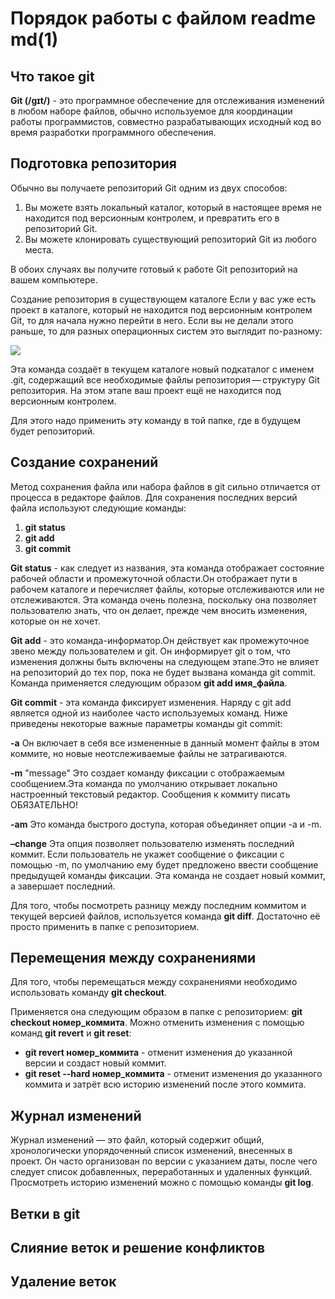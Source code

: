 # Порядок работы с файлом readme md(1)

## Что такое git
**Git (/ɡɪt/)** - это программное обеспечение для отслеживания изменений в любом наборе файлов, обычно используемое для координации работы программистов, совместно разрабатывающих исходный код во время разработки программного обеспечения.

## Подготовка репозитория
Обычно вы получаете репозиторий Git одним из двух способов:

1. Вы можете взять локальный каталог, который в настоящее время не находится под версионным контролем, и превратить его в репозиторий Git.
2. Вы можете клонировать существующий репозиторий Git из любого места.

В обоих случаях вы получите готовый к работе Git репозиторий на вашем компьютере.

Создание репозитория в существующем каталоге
Если у вас уже есть проект в каталоге, который не находится под версионным контролем Git, то для начала нужно перейти в него. Если вы не делали этого раньше, то для разных операционных систем это выглядит по-разному:

![](img1.png)

Эта команда создаёт в текущем каталоге новый подкаталог с именем .git, содержащий все необходимые файлы репозитория — структуру Git репозитория. На этом этапе ваш проект ещё не находится под версионным контролем. 

Для этого надо применить эту команду в той папке, где в будущем будет репозиторий.

## Создание сохранений
 
Метод сохранения файла или набора файлов в git сильно отличается от процесса в редакторе файлов. Для сохранения последних версий файла используют следующие команды:
1. **git status**
2. **git add**
3. **git commit**

**Git status** - как следует из названия, эта команда отображает состояние рабочей области и промежуточной области.Он отображает пути в рабочем каталоге и перечисляет файлы, которые отслеживаются или не отслеживаются. Эта команда очень полезна, поскольку она позволяет пользователю знать, что он делает, прежде чем вносить изменения, которые он не хочет.

**Git add** - это команда-информатор.Он действует как промежуточное звено между пользователем и git. Он информирует git о том, что изменения должны быть включены на следующем этапе.Это не влияет на репозиторий до тех пор, пока не будет вызвана команда git commit. Команда применяется следующим образом **git add имя_файла**. 

**Git commit** - эта команда фиксирует изменения. Наряду с git add является одной из наиболее часто используемых команд.
Ниже приведены некоторые важные параметры команды git commit:

**-a**
Он включает в себя все измененные в данный момент файлы в этом коммите, но новые неотслеживаемые файлы не затрагиваются.

**-m** "message"
Это создает команду фиксации с отображаемым сообщением.Эта команда по умолчанию открывает локально настроенный текстовый редактор. Сообщения к коммиту писать ОБЯЗАТЕЛЬНО!

**-am** 
Это команда быстрого доступа, которая объединяет опции -a и -m.

**–change**
Эта опция позволяет пользователю изменять последний коммит. Если пользователь не укажет сообщение о фиксации с помощью -m, по умолчанию ему будет предложено ввести сообщение предыдущей команды фиксации. Эта команда не создает новый коммит, а завершает последний.


Для того, чтобы посмотреть разницу между последним коммитом и текущей версией файлов, используется команда **git diff**. Достаточно её просто применить в папке с репозиторием.


## Перемещения между сохранениями

Для того, чтобы перемещаться между сохранениями необходимо использовать команду **git checkout**. 

Применяется она следующим образом в папке с репозиторием: **git checkout номер_коммита**.
Можно отменить изменения с помощью команд **git revert** и **git reset**: 
* **git revert номер_коммита** - отменит изменения до указанной версии и создаст новый коммит. 
* **git reset --hard номер_коммита** - отменит изменения до указанного коммита и затрёт всю историю изменений после этого коммита.

## Журнал изменений

Журнал изменений — это файл, который содержит общий, хронологически упорядоченный список изменений, внесенных в проект. Он часто организован по версии с указанием даты, после чего следует список добавленных, переработанных и удаленных функций. Просмотреть историю изменений можно с помощью команды **git log**.

## Ветки в git


## Слияние веток и решение конфликтов


## Удаление веток